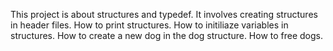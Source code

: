 This project is about structures and typedef. It involves creating structures in header files.
How to print structures. How to initiliaze variables in structures.
How to create a new dog in the dog structure.
How to free dogs.